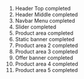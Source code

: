 1. Header Top completed
2. Header Middle completed
3. Navbar Menu completed
4. Slider completed
5. Product area completed
6. Static banner completed
7. Product area 2 completed
8. Product area 3 completed
9. Offer banner completed
10. Product area 4 completed
11. Product area 5 completed

